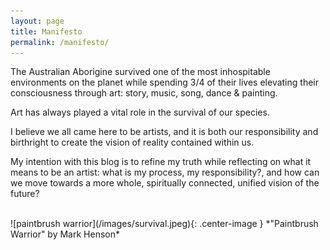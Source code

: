 ```yaml
---
layout: page
title: Manifesto
permalink: /manifesto/
---
```


The Australian Aborigine survived one of the most inhospitable environments on the planet while spending 3/4 of their lives elevating their consciousness through art: story, music, song, dance & painting.  

Art has always played a vital role in the survival of our species.

I believe we all came here to be artists, and it is both our responsibility and birthright to create the vision of reality contained within us.

My intention with this blog is to refine my truth while reflecting on what it means to be an artist: what is my process, my responsibility?, and how can we move towards a more whole, spiritually connected, unified vision of the future?

<br />
![paintbrush warrior](/images/survival.jpeg){: .center-image }
*"Paintbrush Warrior" by Mark Henson*
